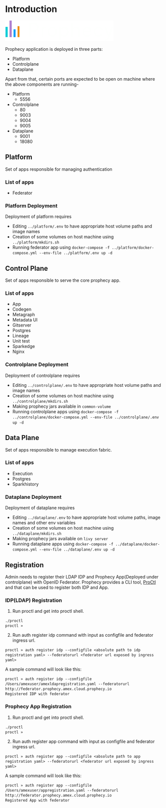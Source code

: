 # Introduction

![logo](logo.png)

Prophecy application is deployed in three parts:
* Platform
* Controlplane
* Dataplane

Apart from that, certain ports are expected to be open on machine where the above 
components are running- 
* Platform
    * 5556
* Controlplane
    * 80
    * 9003
    * 9004
    * 9005
* Dataplane
    * 9001
    * 18080
    
## Platform
Set of apps responsible for managing authentication
### List of apps
* Federator

### Platform Deployment
Deployment of platform requires 
* Editing `../platform/.env` to have appropriate host volume paths and image names
* Creation of some volumes on host machine using `../platform/mkdirs.sh`
* Running federator app using `docker-compose -f ../platform/docker-compose.yml --env-file ../platform/.env up -d`


## Control Plane
Set of apps responsible to serve the core prophecy app. 
### List of apps
* App
* Codegen
* Metagraph
* Metadata UI
* Gitserver
* Postgres
* Lineage
* Unit test
* Sparkedge
* Nginx

### Controlplane Deployment
Deployment of controlplane requires 
* Editing `../controlplane/.env` to have appropriate host volume paths and image names
* Creation of some volumes on host machine using `../controlplane/mkdirs.sh`
* Making prophecy jars available in `common-volume`
* Running controlplane apps using `docker-compose -f ../controlplane/docker-compose.yml --env-file ../controlplane/.env up -d`


## Data Plane
Set of apps responsible to manage execution fabric.
### List of apps
* Execution
* Postgres
* Sparkhistory

### Dataplane Deployment
Deployment of dataplane requires 
* Editing `../dataplane/.env` to have appropriate host volume paths, image names and other env variables
* Creation of some volumes on host machine using `../dataplane/mkdirs.sh`
* Making prophecy jars available on `livy server`
* Running dataplane apps using `docker-compose -f ../dataplane/docker-compose.yml --env-file ../dataplane/.env up -d`

## Registration
Admin needs to register their LDAP IDP and Prophecy App(Deployed under controlplane) with OpenID Federator. Prophecy provides a CLI tool, [ProCtl](https://github.com/SimpleDataLabsInc/onpremdocs/tree/master/utils) and that can be used to register both IDP and App.

### IDP(LDAP) Registration
1. Run proctl and get into proctl shell.
```
./proctl
proctl »
```
2. Run auth register idp command with input as configfile and federator ingress url.
```
proctl » auth register idp --configfile <absolute path to idp registration yaml> --federatorurl <federator url exposed by ingress yaml>
```
A sample command will look like this:
```
proctl » auth register idp --configfile /Users/amexuser/amexldapregistration.yaml --federatorurl http://federator.prophecy.amex.cloud.prophecy.io
Registered IDP with federator
```

### Prophecy App Registration
1. Run proctl and get into proctl shell.
```
./proctl
proctl »
```
2. Run auth register app command with input as configfile and federator ingress url.
```
proctl » auth register app --configfile <absolute path to app registration yaml> --federatorurl <federator url exposed by ingress yaml>
```
A sample command will look like this:
```
proctl » auth register app --configfile /Users/amexuser/appregistration.yaml --federatorurl http://federator.prophecy.amex.cloud.prophecy.io
Registered App with federator
```


